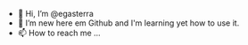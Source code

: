 - 👋 Hi, I’m @egasterra
- 👀 I’m new here em Github and I'm learning yet how to use it.
- 📫 How to reach me ...

<!---
egasterra/egasterra is a ✨ special ✨ repository because its `README.md` (this file) appears on your GitHub profile.
You can click the Preview link to take a look at your changes.
--->
